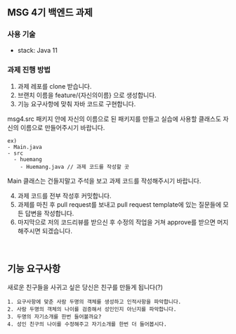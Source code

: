 ## MSG 4기 백엔드 과제

### 사용 기술

- stack: Java 11

### 과제 진행 방법

1. 과제 레포를 clone 받습니다.
2. 브랜치 이름을 feature/{자신의이름} 으로 생성합니다.
3. 기능 요구사항에 맞춰 자바 코드로 구현합니다.  

msg4.src 패키지 안에 자신의 이름으로 된 패키지를 만들고 실습에 사용할 클래스도 자신의 이름으로 만들어주시기 바랍니다.  
  
```
ex)
- Main.java
- src
  - huemang
    - Huemang.java // 과제 코드를 작성할 곳
```

Main 클래스는 건들지말고 주석을 보고 과제 코드를 작성해주시기 바랍니다.

4. 과제 코드를 전부 작성후 커밋합니다. 
5. 과제를 마친 후 pull request를 보내고 pull request template에 있는 질문들에 모든 답변을 작성합니다.
6. 마지막으로 저의 코드리뷰를 받으신 후 수정의 작업을 거쳐 approve를 받으면 머지해주시면 되겠습니다.
<br>

## 기능 요구사항

새로운 친구들을 사귀고 싶은 당신은 친구를 만들게 됩니다(?)  

```
1. 요구사항에 맞춘 사람 두명의 객체를 생성하고 인적사항을 파악합니다.
2. 사람 두명의 객체의 나이를 검증해서 성인인지 아닌지를 파악합니다.
3. 두명의 자기소개를 한번 들어볼까요?
4. 성인 친구의 나이를 수정해주고 자기소개를 한번 더 들어봅시다.
```